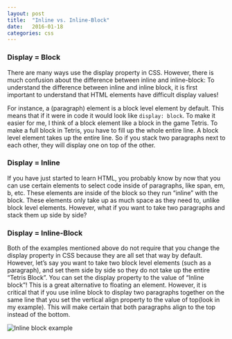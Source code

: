 ```yaml
---
layout: post
title:  "Inline vs. Inline-Block"
date:   2016-01-18
categories: css
---
```


### Display = Block

There are many ways use the display property in CSS. However, there is
much confusion about the difference between inline and inline-block: To
understand the difference between inline and inline block, it is first
important to understand that HTML elements have difficult display
values!

For instance, a (paragraph) element is a block level element by default.
This means that if it were in code it would look like
``` display: block ```. To make it easier for me, I think of a block element
like a block in the game Tetris. To make a full block in Tetris, you
have to fill up the whole entire line. A block level element takes up
the entire line. So if you stack two paragraphs next to each other, they
will display one on top of the other.

### Display = Inline

If you have just started to learn HTML, you probably know by now that
you can use certain elements to select code inside of paragraphs, like
span, em, b, etc. These elements are inside of the block so they run
“inline” with the block. These elements only take up as much space as
they need to, unlike block level elements. However, what if you want to
take two paragraphs and stack them up side by side?

### Display = Inline-Block

Both of the examples mentioned above do not require that you change the
display property in CSS because they are all set that way by default.
However, let’s say you want to take two block level elements (such as a
paragraph), and set them side by side so they do not take up the entire
“Tetris Block”. You can set the display property to the value of “Inline
block”! This is a great alternative to floating an element. However, it
is critical that if you use inline block to display two paragraphs
together on the same line that you set the vertical align property to
the value of top(look in my example). This will make certain that both
paragraphs align to the top instead of the bottom.

![Inline block example]({{site.baseurl}}/images/inline-block.png)
